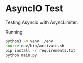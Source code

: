 # AsyncIO Test

Testing Asyncio with AsyncLimiter.

Running:

```sh
python3 -m venv ./env
source env/bin/activate.sh
pip install -r requirements.txt
python main.py
```
